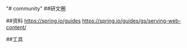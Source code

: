 "# community" 
##研文圈

##资料
https://spring.io/guides
https://spring.io/guides/gs/serving-web-content/

##工具
